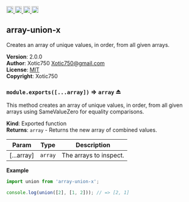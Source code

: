 <a href="https://travis-ci.org/Xotic750/array-union-x"
   title="Travis status">
<img
   src="https://travis-ci.org/Xotic750/array-union-x.svg?branch=master"
   alt="Travis status" height="18"/>
</a>
<a href="https://david-dm.org/Xotic750/array-union-x"
   title="Dependency status">
<img src="https://david-dm.org/Xotic750/array-union-x.svg"
   alt="Dependency status" height="18"/>
</a>
<a href="https://david-dm.org/Xotic750/array-union-x#info=devDependencies"
   title="devDependency status">
<img src="https://david-dm.org/Xotic750/array-union-x/dev-status.svg"
   alt="devDependency status" height="18"/>
</a>
<a href="https://badge.fury.io/js/array-union-x" title="npm version">
<img src="https://badge.fury.io/js/array-union-x.svg"
   alt="npm version" height="18"/>
</a>
<a name="module_array-union-x"></a>

## array-union-x

Creates an array of unique values, in order, from all given arrays.

**Version**: 2.0.0  
**Author**: Xotic750 <Xotic750@gmail.com>  
**License**: [MIT](https://opensource.org/licenses/MIT)  
**Copyright**: Xotic750  
<a name="exp_module_array-union-x--module.exports"></a>

### `module.exports([...array])` ⇒ <code>array</code> ⏏

This method creates an array of unique values, in order, from all given
arrays using SameValueZero for equality comparisons.

**Kind**: Exported function  
**Returns**: <code>array</code> - Returns the new array of combined values.

| Param      | Type               | Description            |
| ---------- | ------------------ | ---------------------- |
| [...array] | <code>array</code> | The arrays to inspect. |

**Example**

```js
import union from 'array-union-x';

console.log(union([2], [1, 2])); // => [2, 1]
```
